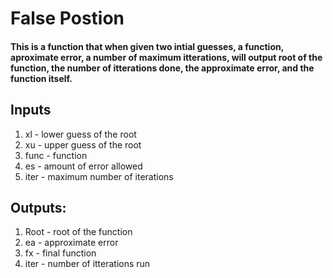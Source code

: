 # False Postion
#### This is a function that when given two intial guesses, a function, aproximate error, a number of maximum itterations, will output root of the function, the number of itterations done, the approximate error, and the function itself.

## Inputs
  1. xl - lower guess of the root
  2. xu - upper guess of the root
  3. func - function
  4. es - amount of error allowed
  5. iter - maximum number of iterations

## Outputs:
  1. Root - root of the function
  2. ea - approximate error
  3. fx - final function
  3. iter - number of itterations run
  
